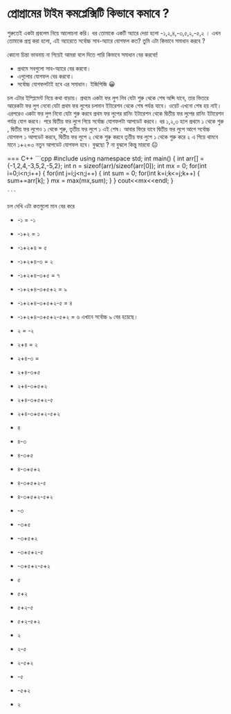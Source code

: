 # প্রোগ্রামের টাইম কমপ্লেক্সিটি কিভাবে কমাবে ?
শুরুতেই একটা প্রবলেম নিয়ে আলোচনা করি। 
ধর তোমাকে একটি
অ্যারে দেয়া হলো -১,২,৪,-৩,৫,২,-৫,২
। এখন তোমাকে প্রশ্ন করা হলো, 
এই অ্যারেতে সর্বোচ্চ সাব-অ্যারে যোগফল কত?
তুমি এটা কিভাবে সমাধান করবে ?

কোনো চিন্তা ভাবনায় না গিয়েই আমরা বলে দিতে পারি কিভাবে সমাধান বের করবো!

- প্রথমে সবগুলো সাব-অ্যারে বের করবো।
- এগুলোর যোগফল বের করবো।
- সর্বোচ্চ যোগফলটাই হবে এর সমাধান। ইজিপিজি 😀

চল এটার ইম্প্লিমেন্ট নিয়ে কথা বাড়ায়। প্রথমে একটা ফর লুপ নিব যেটা শুরু থেকে শেষ অব্দি যাবে, তার ভিতরে আরেকটা ফর লুপ নেবো যেটা প্রথম ফর লুপের চলমান ইটারেশন থেকে শেষ পর্যন্ত যাবে। ওয়েট এখনো শেষ হয় নাই। এরপরেও একটা ফর লুপ নিবো যেটা শুরু করবে প্রথম ফর লুপের রানিং ইটারেশন থেকে দ্বিতীয় ফর লুপের রানিং ইটারেশন পর্যন্ত যোগ করবে। পরে দ্বিতীয় ফর লুপে গিয়ে সর্বোচ্চ যোগফলটা আপডেট করবে।
ধর ১,২,৩ হলে প্রথমে ১ থেকে শুরু , দ্বিতীয় ফর লুপেও ১ থেকে শুরু, তৃতীয় ফর লুপে ১ এই শেষ। আবার ফিরে যাবে দ্বিতীয় ফর লুপে আগে সর্বোচ্চ যোগফল ১ আপডেট করবে, দ্বিতীয় ফর লুপে ২ থেকে শুরু করবে তৃতীয় ফর লুপে ১ থেকে শুরু করে ২ এ গিয়ে থামবে মানে ১+২=৩ নতুন আপডেট যোগফল হবে।
বুঝছো ? না বুঝলে কিন্তু মারবো 😐

=== C++
    ```cpp
    #include <iostream>
    using namespace std;
    int main()
    {
	        int arr[] ={-1,2,4,-3,5,2,-5,2};
	        int n = sizeof(arr)/sizeof(arr[0]);
	        int mx = 0;
	        for(int i=0;i<n;i++)
	        {
		           for(int j=i;j<n;j++)
		           {
			              int sum = 0;
			              for(int k=i;k<=j;k++)
			                  {
				                    sum+=arr[k];
			                  }
			              mx = max(mx,sum);
		           }
        	}
	        cout<<mx<<endl;
      }

    
    ```
    
চল দেখি এটা কতগুলো মান বের করে

- -১ = -১
- -১+২ = ১
- -১+২+৪ = ৫
- -১+২+৪-৩ = ২
- -১+২+৪-৩+৫ = ৭
- -১+২+৪-৩+৫+২ = ৯
- -১+২+৪-৩+৫+২-৫ = ৪
- -১+২+৪-৩+৫+২-৫+২ = ৬
এখানে সর্বোচ্চ ৯ বের হয়েছে।


- ২ = -২
- ২+৪ = ২
- ২+৪-৩ =
- ২+৪-৩+৫
- ২+৪-৩+৫+২
- ২+৪-৩+৫+২-৫
- ২+৪-৩+৫+২-৫+২

- ৪
- ৪-৩
- ৪-৩+৫
- ৪-৩+৫+২
- ৪-৩+৫+২-৫
- ৪-৩+৫+২-৫+২


- -৩
- -৩+৫
- -৩+৫+২
- -৩+৫+২-৫
- -৩+৫+২-৫+২

- ৫
- ৫+২
- ৫+২-৫
- ৫+২-৫+২

- ২
- ২-৫
- ২-৫+২

- -৫
- -৫+২

- ২
  
